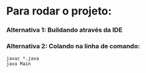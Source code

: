# Para rodar o projeto: 
### Alternativa 1: Buildando através da IDE 
### Alternativa 2: Colando na linha de comando: 

```
javac *.java
java Main
```
